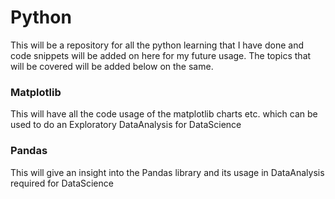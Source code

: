 # Python
   This will be a repository for all the python learning that I have done and code snippets will be added on here for my future usage. The topics that will be covered will be added below on the same.

### Matplotlib
   This will have all the code usage of the matplotlib charts etc. which can be used to do an Exploratory DataAnalysis for DataScience

### Pandas
   This will give an insight into the Pandas library and its usage in DataAnalysis required for DataScience
